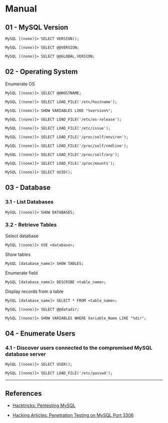 # Manual

## 01 - MySQL Version

```
MySQL [(none)]> SELECT VERSION();

MySQL [(none)]> SELECT @@VERSION;

MySQL [(none)]> SELECT @@GLOBAL.VERSION;
```

## 02 - Operating System

Enumerate OS

```
MySQL [(none)]> SELECT @@HOSTNAME;

MySQL [(none)]> SELECT LOAD_FILE('/etc/hostname');
```

```
MySQL [(none)]> SHOW VARIABLES LIKE "%version%";
```

```
MySQL [(none)]> SELECT LOAD_FILE('/etc/os-release');

MySQL [(none)]> SELECT LOAD_FILE('/etc/issue');
```

```
MySQL [(none)]> SELECT LOAD_FILE('/proc/self/environ');
```

```
MySQL [(none)]> SELECT LOAD_FILE('/proc/self/cmdline');
```

```
MySQL [(none)]> SELECT LOAD_FILE('/proc/self/arp');
```

```
MySQL [(none)]> SELECT LOAD_FILE('/proc/mounts');
```

```
MySQL [(none)]> SELECT UUID();
```

## 03 - Database

### 3.1 - List Databases

```
MySQL [(none)]> SHOW DATABASES;
```

### 3.2 - Retrieve Tables

Select database

```
MySQL [(none)]> USE <database>;
```

Show tables

```
MySQL [database_name]> SHOW TABLES;
```

Enumerate field

```
MySQL [database_name]> DESCRIBE <table_name>;
```

Display records from a table

```
MySQL [database_name]> SELECT * FROM <table_name>;

MySQL [(none)]> SELECT @@datadir;

MySQL [(none)]> SHOW VARIABLES WHERE Variable_Name LIKE "%dir";
```

## 04 - Enumerate Users

### 4.1 - Discover users connected to the compromised MySQL database server

```
MySQL [(none)]> SELECT USER();

MySQL [(none)]> SELECT LOAD_FILE('/etc/passwd');
```

---
## References

- [Hacktricks: Pentesting MySQL](https://book.hacktricks.xyz/pentesting/pentesting-mysql)

- [Hacking Articles: Penetration Testing on MySQL Port 3306](https://www.hackingarticles.in/penetration-testing-on-mysql-port-3306/)